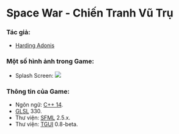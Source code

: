 # Space War - Chiến Tranh Vũ Trụ

### Tác giả:
   * [Harding Adonis](https://www.facebook.com/adonis.harding)


### Một số hình ảnh trong Game:
   * Splash Screen:
	![](https://github.com/hardingadonis/Space-War/blob/master/Screenshot/SplashScreen.jpg?raw=true)

### Thông tin của Game:
   * Ngôn ngữ: [C++ 14](https://en.wikipedia.org/wiki/C%2B%2B14).
   * [GLSL](https://en.wikipedia.org/wiki/OpenGL_Shading_Language) 330.
   * Thư viện: [SFML](https://www.sfml-dev.org/) 2.5.x.
   * Thư viện: [TGUI](https://tgui.eu/) 0.8-beta.
